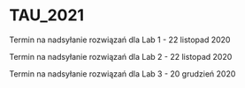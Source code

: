 # TAU_2021
Termin na nadsyłanie rozwiązań dla Lab 1 - 22 listopad 2020


Termin na nadsyłanie rozwiązań dla Lab 2 - 22 listopad 2020


Termin na nadsyłanie rozwiązań dla Lab 3 - 20 grudzień 2020

